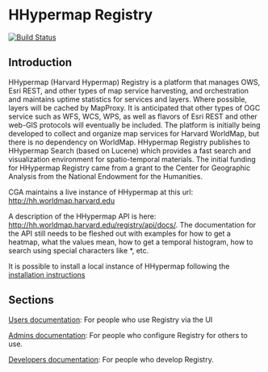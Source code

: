 # HHypermap Registry
[![Build Status](https://travis-ci.org/cga-harvard/HHypermap.svg?branch=registry)](https://travis-ci.org/cga-harvard/HHypermap)

## Introduction

HHypermap (Harvard Hypermap) Registry is a platform that manages OWS, Esri REST, and other types of map service harvesting, and orchestration and maintains uptime statistics for services and layers. Where possible, layers will be cached by MapProxy. It is anticipated that other types of OGC service such as WFS, WCS, WPS, as well as flavors of Esri REST and other web-GIS protocols will eventually be included. The platform is initially being developed to collect and organize map services for Harvard WorldMap, but there is no dependency on WorldMap. HHypermap Registry publishes to HHypermap Search (based on Lucene) which provides a fast search and visualization environment for spatio-temporal materials.  The initial funding for HHypermap Registry came from a grant to the Center for Geographic Analysis from the National Endowment for the Humanities.   

CGA maintains a live instance of HHypermap at this url: http://hh.worldmap.harvard.edu

A description of the HHypermap API is here: http://hh.worldmap.harvard.edu/registry/api/docs/. The documentation for the API still needs to be fleshed out with examples for how to get a heatmap, what the values mean, how to get a temporal histogram, how to search using special characters like *, etc.

It is possible to install a local instance of HHypermap following the [installation instructions](_docs/developers.md)

## Sections

[Users documentation](_docs/users.md): For people who use Registry via the UI

[Admins documentation](_docs/admins.md): For people who configure Registry for others to use.

[Developers documentation](_docs/developers.md): For people who develop Registry.
